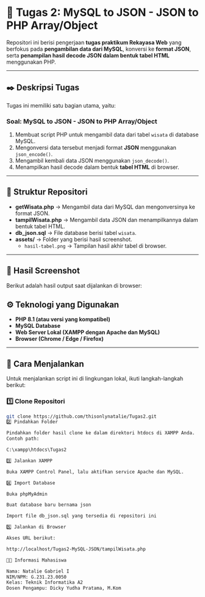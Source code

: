 # 🧩 Tugas 2: MySQL to JSON - JSON to PHP Array/Object

Repositori ini berisi pengerjaan **tugas praktikum Rekayasa Web** yang berfokus pada **pengambilan data dari MySQL**, konversi ke **format JSON**, serta **penampilan hasil decode JSON dalam bentuk tabel HTML** menggunakan PHP.

---

## ✒️ Deskripsi Tugas

Tugas ini memiliki satu bagian utama, yaitu:

### Soal: MySQL to JSON - JSON to PHP Array/Object
1. Membuat script PHP untuk mengambil data dari tabel `wisata` di database MySQL.
2. Mengonversi data tersebut menjadi format **JSON** menggunakan `json_encode()`.
3. Mengambil kembali data JSON menggunakan `json_decode()`.
4. Menampilkan hasil decode dalam bentuk **tabel HTML** di browser.

---

## 📂 Struktur Repositori

- **getWisata.php** → Mengambil data dari MySQL dan mengonversinya ke format JSON.  
- **tampilWisata.php** → Mengambil data JSON dan menampilkannya dalam bentuk tabel HTML.  
- **db_json.sql** → File database berisi tabel `wisata`.  
- **assets/** → Folder yang berisi hasil screenshot.  
  - `hasil-tabel.png` → Tampilan hasil akhir tabel di browser.

---

## 📸 Hasil Screenshot

Berikut adalah hasil output saat dijalankan di browser:



## ⚙️ Teknologi yang Digunakan

- **PHP 8.1 (atau versi yang kompatibel)**  
- **MySQL Database**  
- **Web Server Lokal (XAMPP dengan Apache dan MySQL)**  
- **Browser (Chrome / Edge / Firefox)**

---

## 🚀 Cara Menjalankan

Untuk menjalankan script ini di lingkungan lokal, ikuti langkah-langkah berikut:

### 1️⃣ Clone Repositori
```bash
git clone https://github.com/thisonlynatalie/Tugas2.git
2️⃣ Pindahkan Folder

Pindahkan folder hasil clone ke dalam direktori htdocs di XAMPP Anda.
Contoh path:

C:\xampp\htdocs\Tugas2

3️⃣ Jalankan XAMPP

Buka XAMPP Control Panel, lalu aktifkan service Apache dan MySQL.

4️⃣ Import Database

Buka phpMyAdmin

Buat database baru bernama json

Import file db_json.sql yang tersedia di repositori ini

5️⃣ Jalankan di Browser

Akses URL berikut:

http://localhost/Tugas2-MySQL-JSON/tampilWisata.php

👨‍🎓 Informasi Mahasiswa

Nama: Natalie Gabriel I
NIM/NPM: G.231.23.0050
Kelas: Teknik Informatika A2
Dosen Pengampu: Dicky Yudha Pratama, M.Kom
